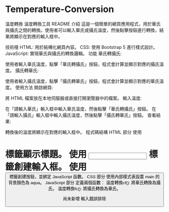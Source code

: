 # Temperature-Conversion
溫度轉換
溫度轉換工具 README
介紹
這是一個簡單的網頁應用程式，用於華氏與攝氏之間的轉換。使用者可以輸入華氏或攝氏溫度，然後點擊按鈕進行轉換，結果將顯示在對應的輸入框中。

技術棧
HTML: 用於結構化網頁內容。
CSS: 使用 Bootstrap 5 進行樣式設計。
JavaScript: 實現華氏與攝氏的轉換邏輯。
功能
華氏轉攝氏:

使用者輸入華氏溫度，點擊「華氏轉攝氏」按鈕，程式會計算並顯示對應的攝氏溫度。
攝氏轉華氏:

使用者輸入攝氏溫度，點擊「攝氏轉華氏」按鈕，程式會計算並顯示對應的華氏溫度。
使用方法
開啟網頁:

將 HTML 檔案放在本地伺服器或直接打開瀏覽器中的檔案。
輸入溫度:

在「請輸入華氏」輸入框中輸入華氏溫度，然後點擊「華氏轉攝氏」按鈕。
在「請輸入攝氏」輸入框中輸入攝氏溫度，然後點擊「攝氏轉華氏」按鈕。
查看結果:

轉換後的溫度將顯示在對應的輸入框中。
程式碼結構
HTML 部分
使用 <h1> 標籤顯示標題。
使用 <input> 標籤創建輸入框。
使用 <button> 標籤創建按鈕，並綁定 JavaScript 函數。
CSS 部分
使用內部樣式表設置 main 的背景顏色為 aqua。
JavaScript 部分
定義兩個函數：
溫度轉換cf(): 將華氏轉換為攝氏。
溫度轉換fc(): 將攝氏轉換為華氏。

尚未新增 輸入錯誤排除
